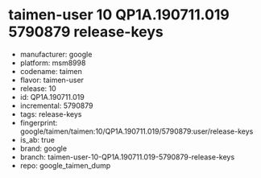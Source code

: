 # taimen-user 10 QP1A.190711.019 5790879 release-keys
- manufacturer: google
- platform: msm8998
- codename: taimen
- flavor: taimen-user
- release: 10
- id: QP1A.190711.019
- incremental: 5790879
- tags: release-keys
- fingerprint: google/taimen/taimen:10/QP1A.190711.019/5790879:user/release-keys
- is_ab: true
- brand: google
- branch: taimen-user-10-QP1A.190711.019-5790879-release-keys
- repo: google_taimen_dump
